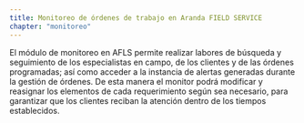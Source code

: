 ```yaml
---
title: Monitoreo de órdenes de trabajo en Aranda FIELD SERVICE
chapter: "monitoreo"
---
```


El módulo de monitoreo en AFLS permite realizar labores de búsqueda y seguimiento de los especialistas en campo, de los clientes y de las órdenes programadas; así como acceder a la instancia de alertas generadas durante la gestión de órdenes. De esta manera el monitor podrá modificar y reasignar los elementos de cada requerimiento según sea necesario, para garantizar que los clientes reciban la atención dentro de los tiempos establecidos.
